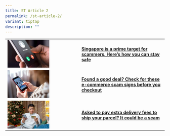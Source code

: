 ```yaml
---
title: ST Article 2
permalink: /st-article-2/
variant: tiptap
description: ""
---
```

<table style="minWidth: 50px">
<colgroup>
<col>
<col>
</colgroup>
<tbody>
<tr>
<td rowspan="1" colspan="1">
<div class="isomer-image-wrapper">
<img style="width: 60%;" height="auto" width="100%" alt="" src="/images/ST Article/st01.jpg">
</div>
</td>
<td rowspan="1" colspan="1">
<p><strong><a href="https://go.gov.sg/start01" rel="noopener noreferrer nofollow" target="_blank">Singapore is a prime target for scammers. Here’s how you can stay safe</a></strong>
</p>
</td>
</tr>
<tr>
<td rowspan="1" colspan="1">
<div class="isomer-image-wrapper">
<img style="width: 60%;" height="auto" width="100%" alt="" src="/images/ST Article/st02.jpg">
</div>
</td>
<td rowspan="1" colspan="1">
<p><strong><a href="https://go.gov.sg/start02" rel="noopener noreferrer nofollow" target="_blank">Found a good deal? Check for these e-commerce scam signs before you checkout</a></strong>
</p>
</td>
</tr>
<tr>
<td rowspan="1" colspan="1">
<div class="isomer-image-wrapper">
<img style="width: 60%;" height="auto" width="100%" alt="" src="/images/ST Article/st03.jpg">
</div>
</td>
<td rowspan="1" colspan="1">
<p><strong><a href="https://go.gov.sg/start03" rel="noopener noreferrer nofollow" target="_blank">Asked to pay extra delivery fees to ship your parcel? It could be a scam</a></strong>
</p>
</td>
</tr>
</tbody>
</table>
<p></p>